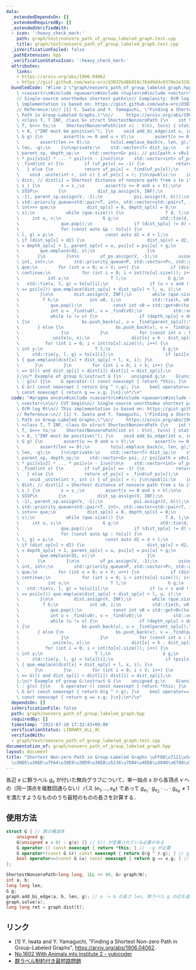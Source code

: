 ```yaml
---
data:
  _extendedDependsOn: []
  _extendedRequiredBy: []
  _extendedVerifiedWith:
  - icon: ':heavy_check_mark:'
    path: graph/test/nonzero_path_of_group_labeled_graph.test.cpp
    title: graph/test/nonzero_path_of_group_labeled_graph.test.cpp
  _isVerificationFailed: false
  _pathExtension: hpp
  _verificationStatusIcon: ':heavy_check_mark:'
  attributes:
    links:
    - https://arxiv.org/abs/1906.04062
    - https://gist.github.com/wata-orz/d3037bd0b919c76dd9ddc0379e1e3192
  bundledCode: "#line 2 \"graph/nonzero_path_of_group_labeled_graph.hpp\"\n#include\
    \ <cassert>\n#include <queue>\n#include <tuple>\n#include <vector>\n\n// CUT begin\n\
    // Single-source unorthodox shortest paths\n// Complexity: O(M log M)\n// This\
    \ implementation is based on: https://gist.github.com/wata-orz/d3037bd0b919c76dd9ddc0379e1e3192\n\
    // Reference:\n// [1] Y. Iwata and Y. Yamaguchi, \"Finding a Shortest Non-zero\
    \ Path in Group-Labeled Graphs,\"\n//     https://arxiv.org/abs/1906.04062\ntemplate\
    \ <class T, T INF, class G> struct ShortestNonzeroPath {\n    int V;\n    std::vector<std::vector<std::tuple<int,\
    \ T, G>>> to;\n    ShortestNonzeroPath(int n) : V(n), to(n) { static_assert(INF\
    \ > 0, \"INF must be positive\"); }\n    void add_bi_edge(int u, int v, T len,\
    \ G g) {\n        assert(u >= 0 and u < V);\n        assert(v >= 0 and v < V);\n\
    \        assert(len >= 0);\n        to[u].emplace_back(v, len, g);\n        to[v].emplace_back(u,\
    \ len, -g);\n    }\n\nprivate:\n    std::vector<T> dist_sp;\n    std::vector<int>\
    \ parent_sp, depth_sp;\n    std::vector<G> psi; // psi[path = v0v1...vn] = psi[v0v1]\
    \ * psi[v1v2] * ... * psi[v(n - 1)vn]\n\n    std::vector<int> uf_ps;\n    int\
    \ _find(int x) {\n        if (uf_ps[x] == -1) {\n            return x;\n     \
    \   } else {\n            return uf_ps[x] = _find(uf_ps[x]);\n        }\n    }\n\
    \    void _unite(int r, int c) { uf_ps[c] = r; }\n\npublic:\n    int s;\n    std::vector<T>\
    \ dist; // dist[i] = Shortest distance of nonzero path from s to i\n    void solve(int\
    \ s_) {\n        s = s_;\n        assert(s >= 0 and s < V);\n\n        // Solve\
    \ SSSP\n        {\n            dist_sp.assign(V, INF);\n            depth_sp.assign(V,\
    \ -1), parent_sp.assign(V, -1);\n            psi.assign(V, G());\n           \
    \ std::priority_queue<std::pair<T, int>, std::vector<std::pair<T, int>>, std::greater<std::pair<T,\
    \ int>>> que;\n            dist_sp[s] = 0, depth_sp[s] = 0;\n            que.emplace(0,\
    \ s);\n            while (que.size()) {\n                T d, l;\n           \
    \     int u, v;\n                G g;\n                std::tie(d, u) = que.top();\n\
    \                que.pop();\n                if (dist_sp[u] != d) continue;\n\
    \                for (const auto &p : to[u]) {\n                    std::tie(v,\
    \ l, g) = p;\n                    const auto d2 = d + l;\n                   \
    \ if (dist_sp[v] > d2) {\n                        dist_sp[v] = d2, depth_sp[v]\
    \ = depth_sp[u] + 1, parent_sp[v] = u, psi[v] = psi[u] + g;\n                \
    \        que.emplace(d2, v);\n                    }\n                }\n     \
    \       }\n        }\n\n        uf_ps.assign(V, -1);\n        using P = std::tuple<T,\
    \ int, int>;\n        std::priority_queue<P, std::vector<P>, std::greater<P>>\
    \ que;\n        for (int u = 0; u < V; u++) {\n            if (dist_sp[u] == INF)\
    \ continue;\n            for (int i = 0; i < int(to[u].size()); i++) {\n     \
    \           int v;\n                T l;\n                G g;\n             \
    \   std::tie(v, l, g) = to[u][i];\n                if (u < v and !(psi[u] + g\
    \ == psi[v])) que.emplace(dist_sp[u] + dist_sp[v] + l, u, i);\n            }\n\
    \        }\n\n        dist.assign(V, INF);\n        while (que.size()) {\n   \
    \         T h;\n            int u0, i;\n            std::tie(h, u0, i) = que.top();\n\
    \            que.pop();\n            const int v0 = std::get<0>(to[u0][i]);\n\
    \            int u = _find(u0), v = _find(v0);\n            std::vector<int> bs;\n\
    \            while (u != v) {\n                if (depth_sp[u] > depth_sp[v])\
    \ {\n                    bs.push_back(u), u = _find(parent_sp[u]);\n         \
    \       } else {\n                    bs.push_back(v), v = _find(parent_sp[v]);\n\
    \                }\n            }\n            for (const int x : bs) {\n    \
    \            _unite(u, x);\n                dist[x] = h - dist_sp[x];\n      \
    \          for (int i = 0; i < int(to[x].size()); i++) {\n                   \
    \ int y;\n                    T l;\n                    G g;\n               \
    \     std::tie(y, l, g) = to[x][i];\n                    if (psi[x] + g == psi[y])\
    \ { que.emplace(dist[x] + dist_sp[y] + l, x, i); }\n                }\n      \
    \      }\n        }\n        for (int i = 0; i < V; i++) {\n            if (!(psi[i]\
    \ == G()) and dist_sp[i] < dist[i]) dist[i] = dist_sp[i];\n        }\n    }\n\
    };\n/* Example of group G:\nstruct G {\n    unsigned g;\n    G(unsigned x = 0)\
    \ : g(x) {}\n    G operator-() const noexcept { return *this; }\n    G operator+(const\
    \ G &r) const noexcept { return G(g ^ r.g); }\n    bool operator==(const G &x)\
    \ const noexcept { return g == x.g; }\n};\n*/\n"
  code: "#pragma once\n#include <cassert>\n#include <queue>\n#include <tuple>\n#include\
    \ <vector>\n\n// CUT begin\n// Single-source unorthodox shortest paths\n// Complexity:\
    \ O(M log M)\n// This implementation is based on: https://gist.github.com/wata-orz/d3037bd0b919c76dd9ddc0379e1e3192\n\
    // Reference:\n// [1] Y. Iwata and Y. Yamaguchi, \"Finding a Shortest Non-zero\
    \ Path in Group-Labeled Graphs,\"\n//     https://arxiv.org/abs/1906.04062\ntemplate\
    \ <class T, T INF, class G> struct ShortestNonzeroPath {\n    int V;\n    std::vector<std::vector<std::tuple<int,\
    \ T, G>>> to;\n    ShortestNonzeroPath(int n) : V(n), to(n) { static_assert(INF\
    \ > 0, \"INF must be positive\"); }\n    void add_bi_edge(int u, int v, T len,\
    \ G g) {\n        assert(u >= 0 and u < V);\n        assert(v >= 0 and v < V);\n\
    \        assert(len >= 0);\n        to[u].emplace_back(v, len, g);\n        to[v].emplace_back(u,\
    \ len, -g);\n    }\n\nprivate:\n    std::vector<T> dist_sp;\n    std::vector<int>\
    \ parent_sp, depth_sp;\n    std::vector<G> psi; // psi[path = v0v1...vn] = psi[v0v1]\
    \ * psi[v1v2] * ... * psi[v(n - 1)vn]\n\n    std::vector<int> uf_ps;\n    int\
    \ _find(int x) {\n        if (uf_ps[x] == -1) {\n            return x;\n     \
    \   } else {\n            return uf_ps[x] = _find(uf_ps[x]);\n        }\n    }\n\
    \    void _unite(int r, int c) { uf_ps[c] = r; }\n\npublic:\n    int s;\n    std::vector<T>\
    \ dist; // dist[i] = Shortest distance of nonzero path from s to i\n    void solve(int\
    \ s_) {\n        s = s_;\n        assert(s >= 0 and s < V);\n\n        // Solve\
    \ SSSP\n        {\n            dist_sp.assign(V, INF);\n            depth_sp.assign(V,\
    \ -1), parent_sp.assign(V, -1);\n            psi.assign(V, G());\n           \
    \ std::priority_queue<std::pair<T, int>, std::vector<std::pair<T, int>>, std::greater<std::pair<T,\
    \ int>>> que;\n            dist_sp[s] = 0, depth_sp[s] = 0;\n            que.emplace(0,\
    \ s);\n            while (que.size()) {\n                T d, l;\n           \
    \     int u, v;\n                G g;\n                std::tie(d, u) = que.top();\n\
    \                que.pop();\n                if (dist_sp[u] != d) continue;\n\
    \                for (const auto &p : to[u]) {\n                    std::tie(v,\
    \ l, g) = p;\n                    const auto d2 = d + l;\n                   \
    \ if (dist_sp[v] > d2) {\n                        dist_sp[v] = d2, depth_sp[v]\
    \ = depth_sp[u] + 1, parent_sp[v] = u, psi[v] = psi[u] + g;\n                \
    \        que.emplace(d2, v);\n                    }\n                }\n     \
    \       }\n        }\n\n        uf_ps.assign(V, -1);\n        using P = std::tuple<T,\
    \ int, int>;\n        std::priority_queue<P, std::vector<P>, std::greater<P>>\
    \ que;\n        for (int u = 0; u < V; u++) {\n            if (dist_sp[u] == INF)\
    \ continue;\n            for (int i = 0; i < int(to[u].size()); i++) {\n     \
    \           int v;\n                T l;\n                G g;\n             \
    \   std::tie(v, l, g) = to[u][i];\n                if (u < v and !(psi[u] + g\
    \ == psi[v])) que.emplace(dist_sp[u] + dist_sp[v] + l, u, i);\n            }\n\
    \        }\n\n        dist.assign(V, INF);\n        while (que.size()) {\n   \
    \         T h;\n            int u0, i;\n            std::tie(h, u0, i) = que.top();\n\
    \            que.pop();\n            const int v0 = std::get<0>(to[u0][i]);\n\
    \            int u = _find(u0), v = _find(v0);\n            std::vector<int> bs;\n\
    \            while (u != v) {\n                if (depth_sp[u] > depth_sp[v])\
    \ {\n                    bs.push_back(u), u = _find(parent_sp[u]);\n         \
    \       } else {\n                    bs.push_back(v), v = _find(parent_sp[v]);\n\
    \                }\n            }\n            for (const int x : bs) {\n    \
    \            _unite(u, x);\n                dist[x] = h - dist_sp[x];\n      \
    \          for (int i = 0; i < int(to[x].size()); i++) {\n                   \
    \ int y;\n                    T l;\n                    G g;\n               \
    \     std::tie(y, l, g) = to[x][i];\n                    if (psi[x] + g == psi[y])\
    \ { que.emplace(dist[x] + dist_sp[y] + l, x, i); }\n                }\n      \
    \      }\n        }\n        for (int i = 0; i < V; i++) {\n            if (!(psi[i]\
    \ == G()) and dist_sp[i] < dist[i]) dist[i] = dist_sp[i];\n        }\n    }\n\
    };\n/* Example of group G:\nstruct G {\n    unsigned g;\n    G(unsigned x = 0)\
    \ : g(x) {}\n    G operator-() const noexcept { return *this; }\n    G operator+(const\
    \ G &r) const noexcept { return G(g ^ r.g); }\n    bool operator==(const G &x)\
    \ const noexcept { return g == x.g; }\n};\n*/\n"
  dependsOn: []
  isVerificationFile: false
  path: graph/nonzero_path_of_group_labeled_graph.hpp
  requiredBy: []
  timestamp: '2021-07-10 17:32:41+09:00'
  verificationStatus: LIBRARY_ALL_AC
  verifiedWith:
  - graph/test/nonzero_path_of_group_labeled_graph.test.cpp
documentation_of: graph/nonzero_path_of_group_labeled_graph.hpp
layout: document
title: "Shortest Non-zero Path in Group-Labeled Graphs \uFF08\u7121\u5411\u30B0\u30E9\
  \u30D5\u306E\u7FA4\u30E9\u30D9\u30EB\u5236\u7D04\u4ED8\u304D\u6700\u77ED\u8DEF\uFF09"
---
```


各辺 $e$ に群ラベル $g_e$ が付いた無向グラフについて，単一始点 $s$ から各頂点 $v$ への（同一頂点を複数回通らない）パス $(e_1, \dots, e_K)$ であって $g_{e_1} \cdot g_{e_2} \cdot \dots \cdot g_{e_K} \neq 1$ を満たすようなもののうち最短のものの長さを計算する．

## 使用方法

```cpp
struct G { // 群の構造体
    unsigned g;
    G(unsigned x = 0) : g(x) {} // G() が定義されている必要がある
    G operator-() const noexcept { return *this; } //  -g が必要
    G operator+(const G &r) const noexcept { return G(g ^ r.g); } // g_1 + g_2 が必要
    bool operator==(const G &x) const noexcept { return g == x.g; } // g_1 = g_2 が必要
};

ShortestNonzeroPath<long long, 1LL << 60, G> graph(N);
int a, b;
long long len;
G g;
graph.add_bi_edge(a, b, len, g); // a -> b の長さ len, 群ラベル g の辺を追加（b -> a に通ると -g）
graph.solve(s);
long long ret = graph.dist[t];
```

## リンク

- [1] Y. Iwata and Y. Yamaguchi, "Finding a Shortest Non-zero Path in Group-Labeled Graphs", https://arxiv.org/abs/1906.04062.
- [No.1602 With Animals into Institute 2 - yukicoder](https://yukicoder.me/problems/no/1602)
- [群ラベル制約付き最短路問題](https://ygussany.hatenablog.com/entry/2019/12/04/000000)
